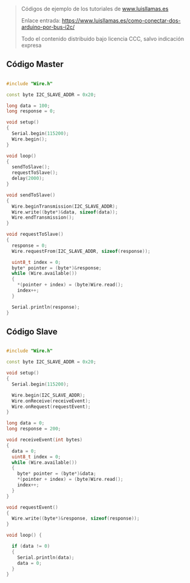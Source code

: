> Códigos de ejemplo de los tutoriales de www.luisllamas.es
>
> Enlace entrada: https://www.luisllamas.es/como-conectar-dos-arduino-por-bus-i2c/
>
> Todo el contenido distribuido bajo licencia CCC, salvo indicación expresa


## Código Master
```cpp
#include "Wire.h"

const byte I2C_SLAVE_ADDR = 0x20;

long data = 100;
long response = 0;

void setup()
{
  Serial.begin(115200);
  Wire.begin();
}

void loop()
{
  sendToSlave();
  requestToSlave();
  delay(2000);
}

void sendToSlave()
{
  Wire.beginTransmission(I2C_SLAVE_ADDR);
  Wire.write((byte*)&data, sizeof(data));
  Wire.endTransmission();
}

void requestToSlave()
{
  response = 0;
  Wire.requestFrom(I2C_SLAVE_ADDR, sizeof(response));

  uint8_t index = 0;
  byte* pointer = (byte*)&response;
  while (Wire.available())
  {
    *(pointer + index) = (byte)Wire.read();
    index++;
  }

  Serial.println(response);
}
```



## Código Slave
```cpp
#include "Wire.h"

const byte I2C_SLAVE_ADDR = 0x20;

void setup()
{
  Serial.begin(115200);

  Wire.begin(I2C_SLAVE_ADDR);
  Wire.onReceive(receiveEvent);
  Wire.onRequest(requestEvent);
}

long data = 0;
long response = 200;

void receiveEvent(int bytes)
{
  data = 0;
  uint8_t index = 0;
  while (Wire.available())
  {
    byte* pointer = (byte*)&data;
    *(pointer + index) = (byte)Wire.read();
    index++;
  }
}

void requestEvent()
{
  Wire.write((byte*)&response, sizeof(response));
}

void loop() {

  if (data != 0)
  {
    Serial.println(data);
    data = 0;
  }
}
```


